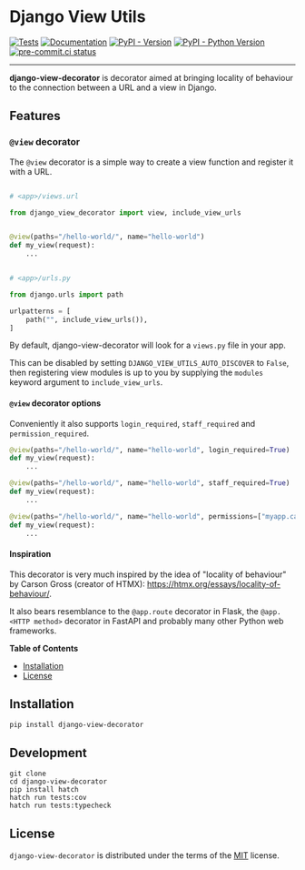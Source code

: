 # Django View Utils

[![Tests](https://github.com/valberg/django-view-decorator/actions/workflows/test.yml/badge.svg)](https://github.com/valberg/django-view-decorator/actions/workflows/test.yml)
[![Documentation](https://readthedocs.org/projects/django-view-decorator/badge/?version=latest)](https://django-view-decorator.readthedocs.io/en/latest/?badge=latest)
[![PyPI - Version](https://img.shields.io/pypi/v/django-view-decorator.svg)](https://pypi.org/project/django-view-decorator)
[![PyPI - Python Version](https://img.shields.io/pypi/pyversions/django-view-decorator.svg)](https://pypi.org/project/django-view-decorator)
[![pre-commit.ci status](https://results.pre-commit.ci/badge/github/valberg/django-view-decorator/main.svg)](https://results.pre-commit.ci/latest/github/valberg/django-view-decorator/main)

-----

**django-view-decorator** is decorator aimed at bringing locality of behaviour to the connection between a URL and a view in Django.

## Features

### `@view` decorator

The `@view` decorator is a simple way to create a view function and register it with a URL.

```python

# <app>/views.url

from django_view_decorator import view, include_view_urls


@view(paths="/hello-world/", name="hello-world")
def my_view(request):
    ...


# <app>/urls.py

from django.urls import path

urlpatterns = [
    path("", include_view_urls()),
]
```

By default, django-view-decorator will look for a `views.py` file in your app.

This can be disabled by setting `DJANGO_VIEW_UTILS_AUTO_DISCOVER` to `False`, then registering view modules is up to you by supplying the `modules` keyword argument to `include_view_urls`.

#### `@view` decorator options
Conveniently it also supports `login_required`, `staff_required` and `permission_required`.

```python
@view(paths="/hello-world/", name="hello-world", login_required=True)
def my_view(request):
    ...

@view(paths="/hello-world/", name="hello-world", staff_required=True)
def my_view(request):
    ...

@view(paths="/hello-world/", name="hello-world", permissions=["myapp.can_do_something"])
def my_view(request):
    ...
```

#### Inspiration

This decorator is very much inspired by the idea of "locality of behaviour" by Carson Gross (creator of HTMX): https://htmx.org/essays/locality-of-behaviour/.

It also bears resemblance to the `@app.route` decorator in Flask, the `@app.<HTTP method>` decorator in FastAPI and probably many other Python web frameworks.


**Table of Contents**

- [Installation](#installation)
- [License](#license)

## Installation

```console
pip install django-view-decorator
```

## Development

```console
git clone
cd django-view-decorator
pip install hatch
hatch run tests:cov
hatch run tests:typecheck
```

## License

`django-view-decorator` is distributed under the terms of the [MIT](https://spdx.org/licenses/MIT.html) license.
